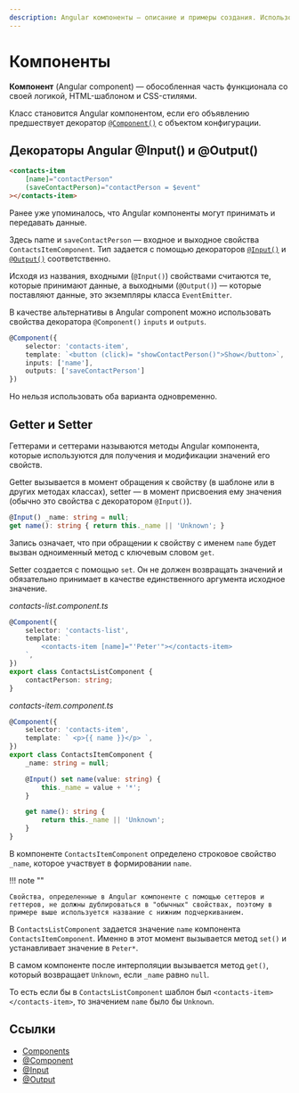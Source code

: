```yaml
---
description: Angular компоненты — описание и примеры создания. Использование декороаторов @Input() и @Output(), геттеры и сеттеры Angular компонента.
---
```


# Компоненты

**Компонент** (Angular component) — обособленная часть функционала со своей логикой, HTML-шаблоном и CSS-стилями.

Класс становится Angular компонентом, если его объявлению предшествует декоратор [`@Component()`](https://angular.io/api/core/Component) с объектом конфигурации.

## Декораторы Angular @Input() и @Output()

```html
<contacts-item
    [name]="contactPerson"
    (saveContactPerson)="contactPerson = $event"
></contacts-item>
```

Ранее уже упоминалось, что Angular компоненты могут принимать и передавать данные.

Здесь name и `saveContactPerson` — входное и выходное свойства `ContactsItemComponent`. Тип задается с помощью декораторов [`@Input()`](https://angular.io/api/core/Input) и [`@Output()`](https://angular.io/api/core/Output) соответственно.

Исходя из названия, входными (`@Input()`) свойствами считаются те, которые принимают данные, а выходными (`@Output()`) — которые поставляют данные, это экземпляры класса `EventEmitter`.

В качестве альтернативы в Angular component можно использовать свойства декоратора `@Component()` `inputs` и `outputs`.

```ts
@Component({
	selector: 'contacts-item',
	template: `<button (click)= "showContactPerson()">Show</button>`,
	inputs: ['name'],
	outputs: ['saveContactPerson']
})
```

Но нельзя использовать оба варианта одновременно.

## Getter и Setter

Геттерами и сеттерами называются методы Angular компонента, которые используются для получения и модификации значений его свойств.

Getter вызывается в момент обращения к свойству (в шаблоне или в других методах классах), setter — в момент присвоения ему значения (обычно это свойства с декоратором `@Input()`).

```ts
@Input() _name: string = null;
get name(): string { return this._name || 'Unknown'; }
```

Запись означает, что при обращении к свойству с именем `name` будет вызван одноименный метод с ключевым словом `get`.

Setter создается с помощью `set`. Он не должен возвращать значений и обязательно принимает в качестве единственного аргумента исходное значение.

_contacts-list.component.ts_

```ts
@Component({
    selector: 'contacts-list',
    template: `
        <contacts-item [name]="'Peter'"></contacts-item>
    `,
})
export class ContactsListComponent {
    contactPerson: string;
}
```

_contacts-item.component.ts_

```ts
@Component({
    selector: 'contacts-item',
    template: ` <p>{{ name }}</p> `,
})
export class ContactsItemComponent {
    _name: string = null;

    @Input() set name(value: string) {
        this._name = value + '*';
    }

    get name(): string {
        return this._name || 'Unknown';
    }
}
```

В компоненте `ContactsItemComponent` определено строковое свойство `_name`, которое участвует в формировании `name`.

!!! note ""

    Свойства, определенные в Angular компоненте с помощью сеттеров и геттеров, не должны дублироваться в "обычных" свойствах, поэтому в примере выше используется название с нижним подчеркиванием.

В `ContactsListComponent` задается значение `name` компонента `ContactsItemComponent`. Именно в этот момент вызывается метод `set()` и устанавливает значение в `Peter*`.

В самом компоненте после интерполяции вызывается метод `get()`, который возвращает `Unknown`, если `_name` равно `null`.

То есть если бы в `ContactsListComponent` шаблон был `<contacts-item></contacts-item>`, то значением `name` было бы `Unknown`.

## Ссылки

-   [Components](https://angular.io/guide/displaying-data)
-   [@Component](https://angular.io/api/core/Component)
-   [@Input](https://angular.io/api/core/Input)
-   [@Output](https://angular.io/api/core/Output)
